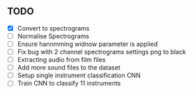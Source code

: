 ## TODO

- [x] Convert to spectrograms
- [ ] Normalise Spectrograms
- [ ] Ensure hannmming widnow parameter is applied
- [ ] Fix bug with 2 channel spectrograms settings png to black 
- [ ] Extracting audio from film files
- [ ] Add more sound files to the dataset
- [ ] Setup single instrument classification CNN
- [ ] Train CNN to classify 11 instruments